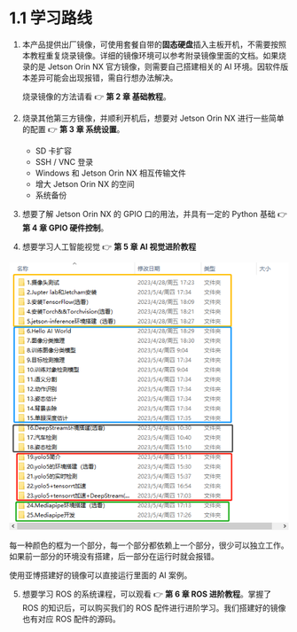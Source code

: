 # 1.1 学习路线

1. 本产品提供出厂镜像，可使用套餐自带的**固态硬盘**插入主板开机，不需要按照本教程重复烧录镜像。详细的镜像环境可以参考附录镜像里面的文档。如果烧录的是 Jetson Orin NX 官方镜像，则需要自己搭建相关的 AI 环境。因软件版本差异可能会出现报错，需自行想办法解决。
   
   烧录镜像的方法请看 👉 **第 2 章 基础教程**。

2. 烧录其他第三方镜像，并顺利开机后，想要对 Jetson Orin NX 进行一些简单的配置 👉 **第 3 章 系统设置**。
    - SD 卡扩容
    - SSH / VNC 登录
    - Windows 和 Jetson Orin NX 相互传输文件
    - 增大 Jetson Orin NX 的空间
    - 系统备份

3. 想要了解 Jetson Orin NX 的 GPIO 口的用法，并具有一定的 Python 基础 👉 **第 4 章 GPIO 硬件控制**。
4. 想要学习人工智能视觉 👉 **第 5 章 AI 视觉进阶教程**

![AI 视觉教程一览](AI-courses.png)

每一种颜色的框为一个部分，每一个部分都依赖上一个部分，很少可以独立工作。如果前一部分的环境没有搭建，后一部分在运行时就会报错。

使用亚博搭建好的镜像可以直接运行里面的 AI 案例。

5. 想要学习 ROS 的系统课程，可以观看 👉 **第 6 章 ROS 进阶教程**。掌握了 ROS 的知识后，可以购买我们的 ROS 配件进行进阶学习。我们搭建好的镜像也有对应 ROS 配件的源码。